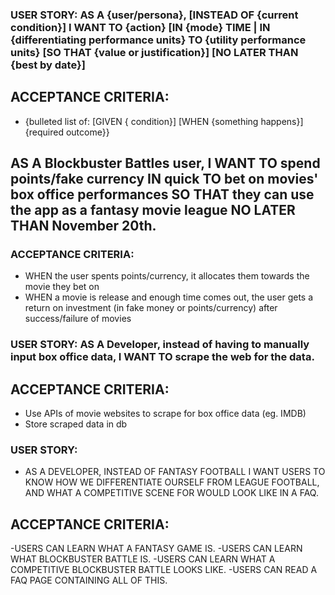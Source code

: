 ### USER STORY: AS A {user/persona}, [INSTEAD OF {current condition}] I WANT TO {action} [IN {mode} TIME | IN {differentiating performance units} TO {utility performance units} [SO THAT {value or justification}] [NO LATER THAN {best by date}]

## ACCEPTANCE CRITERIA: 
- {bulleted list of:  [GIVEN { condition}] [WHEN {something happens}] {required outcome}}

## AS A Blockbuster Battles user, I WANT TO spend points/fake currency IN quick TO bet on movies' box office performances SO THAT they can use the app as a fantasy movie league NO LATER THAN November 20th. 

### ACCEPTANCE CRITERIA: 
- WHEN the user spents points/currency, it allocates them towards the movie they bet on
- WHEN a movie is release and enough time comes out, the user gets a return on investment (in fake money or points/currency) after success/failure of movies

### USER STORY: AS A Developer, instead of having to manually input box office data, I WANT TO scrape the web for the data. 

## ACCEPTANCE CRITERIA: 
- Use APIs of movie websites to scrape for box office data (eg. IMDB)
- Store scraped data in db

### USER STORY:
- AS A DEVELOPER, INSTEAD OF FANTASY FOOTBALL I WANT USERS TO KNOW HOW WE DIFFERENTIATE OURSELF FROM LEAGUE FOOTBALL, AND WHAT A COMPETITIVE SCENE FOR  WOULD LOOK LIKE IN A FAQ.

## ACCEPTANCE CRITERIA:
-USERS CAN LEARN WHAT A FANTASY GAME IS.
-USERS CAN LEARN WHAT BLOCKBUSTER BATTLE IS.
-USERS CAN LEARN WHAT A COMPETITIVE BLOCKBUSTER BATTLE LOOKS LIKE.
-USERS CAN READ A FAQ PAGE CONTAINING ALL OF THIS.
